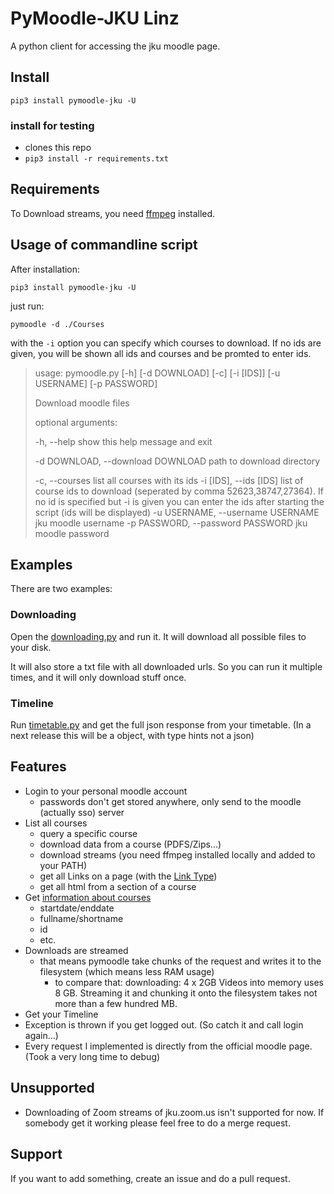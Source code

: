 # PyMoodle-JKU Linz

A python client for accessing the jku moodle page. 

## Install

`pip3 install pymoodle-jku -U`

### install for testing

* clones this repo
* `pip3 install -r requirements.txt`

## Requirements

To Download streams, you need [ffmpeg](https://ffmpeg.org/download.html) installed. 

## Usage of commandline script

After installation:

`pip3 install pymoodle-jku -U`

just run:

`pymoodle -d ./Courses`

with the `-i` option you can specify which courses to download. If no ids are given, you will be shown all ids and courses and be promted to enter ids.  

> usage: pymoodle.py [-h] [-d DOWNLOAD] [-c] [-i [IDS]] [-u USERNAME]
>                 [-p PASSWORD]
>
> Download moodle files
>
> optional arguments:
>
> -h, --help        show this help message and exit
>
> -d DOWNLOAD, --download DOWNLOAD 
> 					path to download directory
>
> -c, --courses	    list all courses with its ids
> -i [IDS], --ids [IDS]
>                   list of course ids to download (seperated by comma
> 					52623,38747,27364). If no id is specified but -i is
> 					given you can enter the ids after starting the script
> 					(ids will be displayed)
> -u USERNAME, --username USERNAME
> 					jku moodle username
> -p PASSWORD, --password PASSWORD
> 					jku moodle password

## Examples

There are two examples:

### Downloading

Open the [downloading.py](pymoodle_jku/Utils/downloading.py) and run it. It will download all possible files to your disk.

It will also store a txt file with all downloaded urls. So you can run it multiple times, and it will only download stuff once.

### Timeline

Run [timetable.py](pymoodle_jku/Utils/timetable.py) and get the full json response from your timetable. (In a next release this will be a object, with type hints not a json)

## Features

- Login to your personal moodle account
    - passwords don't get stored anywhere, only send to the moodle (actually sso) server
- List all courses
    - query a specific course
    - download data from a course (PDFS/Zips...)
    - download streams (you need ffmpeg installed locally and added to your PATH)
    - get all Links on a page (with the [Link Type](pymoodle_jku/Classes/course_data.py))
    - get all html from a section of a course
- Get [information about courses](pymoodle_jku/Classes/course.py)
    - startdate/enddate
    - fullname/shortname
    - id
    - etc.
- Downloads are streamed
    - that means pymoodle take chunks of the request and writes it to the filesystem (which means less RAM usage)
        - to compare that: downloading: 4 x 2GB Videos into memory uses 8 GB. Streaming it and chunking it onto the filesystem takes not more than a few hundred MB.
- Get your Timeline
- Exception is thrown if you get logged out. (So catch it and call login again...)
- Every request I implemented is directly from the official moodle page. (Took a very long time to debug)


## Unsupported

- Downloading of Zoom streams of jku.zoom.us isn't supported for now. If somebody get it working please feel free to do a merge request.


## Support

If you want to add something, create an issue and do a pull request. 
